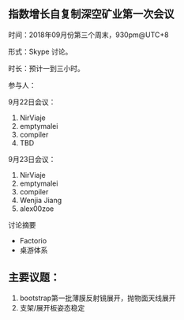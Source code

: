 ## 指数增长自复制深空矿业第一次会议

时间：2018年09月份第三个周末，930pm@UTC+8

形式：Skype 讨论。

时长：预计一到三小时。

参与人：

9月22日会议：
1. NirViaje
2. emptymalei
4. compiler
5. TBD

9月23日会议：
1. NirViaje
2. emptymalei
4. compiler
5. Wenjia Jiang
3. alex00zoe

讨论摘要
* Factorio
* 桌游体系

## 主要议题：

1. bootstrap第一批薄膜反射镜展开，抛物面天线展开
2. 支架/展开板姿态稳定
